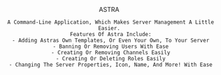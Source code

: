 <div align="center"

ASTRA
     
     
     A Command-Line Application, Which Makes Server Management A Little Easier.
     Features Of Astra Include:
     - Adding Astras Own Templates, Or Even Your Own, To Your Server
     - Banning Or Removing Users With Ease
     - Creating Or Removing Channels Easily
     - Creating Or Deleting Roles Easily
     - Changing The Server Properties, Icon, Name, And More! With Ease
</div>

